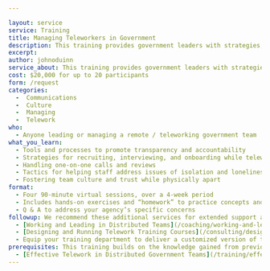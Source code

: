 ```yaml
---

layout: service
service: Training
title: Managing Teleworkers in Government
description: This training provides government leaders with strategies, tools, and best practices for effectively leading in a distributed (remote/telework) model.
excerpt: 
author: johnoduinn
service_about: This training provides government leaders with strategies, tools, and best practices for effectively leading in a distributed (remote/telework) model. The focus is on the unique challenges of leading, mentoring, and managing while physically apart from your team.
cost: $20,000 for up to 20 participants
form: /request
categories:
  -  Communications
  -  Culture
  -  Managing
  -  Telework
who:
  - Anyone leading or managing a remote / teleworking government team
what_you_learn:
  - Tools and processes to promote transparency and accountability
  - Strategies for recruiting, interviewing, and onboarding while teleworking
  - Handling one-on-one calls and reviews
  - Tactics for helping staff address issues of isolation and loneliness
  - Fostering team culture and trust while physically apart
format:
  - Four 90-minute virtual sessions, over a 4-week period
  - Includes hands-on exercises and “homework” to practice concepts and techniques
  - Q & A to address your agency’s specific concerns
followup: We recommend these additional services for extended support and implemetation help:
  - [Working and Leading in Distributed Teams](/coaching/working-and-leading-in-distributed-teams)
  - [Designing and Running Telework Training Courses](/consulting/designing-and-running-telework-training-courses)
  - Equip your training department to deliver a customized version of this training
prerequisites: This training builds on the knowledge gained from previous training:
  - [Effective Telework in Distributed Government Teams](/training/effective-telework-in-distributed-government-teams)
---
```

